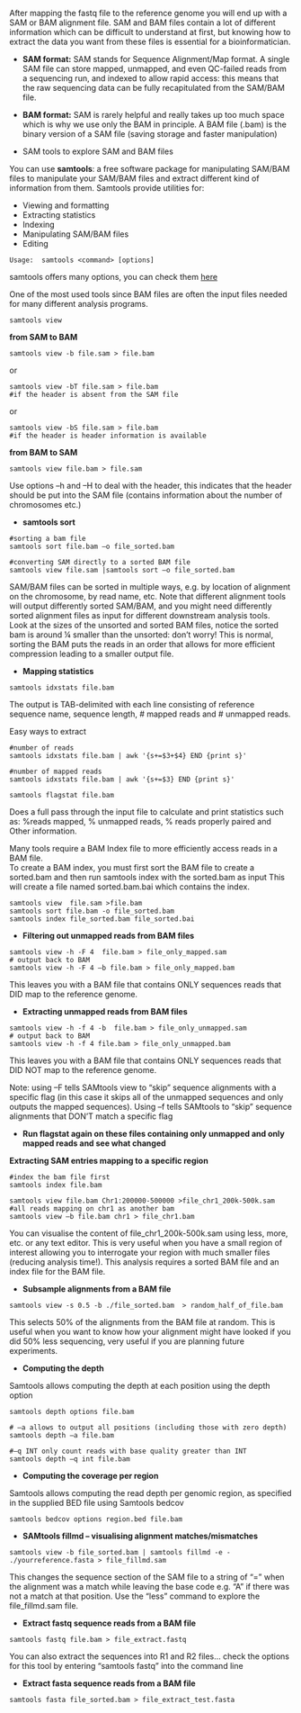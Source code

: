

After mapping the fastq file to the reference genome you will end up with a SAM or BAM alignment file. SAM and BAM files contain a lot of different information which can be difficult to understand at first, but knowing how to extract the data you want from these files is essential for a bioinformatician. 

* **SAM format:** 
SAM stands for Sequence Alignment/Map format.
A single SAM file can store mapped, unmapped, and even QC-failed reads from a sequencing run, and indexed to allow rapid access: this means that the raw sequencing data can be fully recapitulated from the SAM/BAM file.

* **BAM format:** SAM is rarely helpful and really takes up too much space which is why we use only the BAM in principle. A BAM file (.bam) is the binary version of a SAM file (saving storage and faster manipulation)

* SAM tools to explore SAM and BAM files

You can use **samtools**: a free software package for manipulating SAM/BAM files to manipulate your SAM/BAM files and extract different kind of information from them.
Samtools provide utilities for: <br/>

* Viewing and formatting
* Extracting statistics
* Indexing 
* Manipulating SAM/BAM files
* Editing 

```
Usage:  samtools <command> [options]
```
samtools offers many options, you can check them [here](http://www.htslib.org/doc/samtools.html)

One of the most used tools  since BAM files are often the input files needed for many different analysis programs.
```
samtools view
```

**from SAM to BAM**
```
samtools view -b file.sam > file.bam
```
or 
```
samtools view -bT file.sam > file.bam
#if the header is absent from the SAM file
```
or 
```
samtools view -bS file.sam > file.bam
#if the header is header information is available
```

**from BAM to SAM**
```
samtools view file.bam > file.sam
```
Use options –h and –H to deal with the header, this indicates that the header should be put into the SAM file (contains information about the number of chromosomes etc.)



* **samtools sort** 
```
#sorting a bam file
samtools sort file.bam –o file_sorted.bam
```
```
#converting SAM directly to a sorted BAM file
samtools view file.sam |samtools sort –o file_sorted.bam
```
SAM/BAM files can be sorted in multiple ways, e.g. by location of alignment on the chromosome, by read name, etc. Note that different alignment tools will output differently sorted SAM/BAM, and you might need differently sorted alignment files as input for different downstream analysis tools.<br/>
Look at the sizes of the unsorted and sorted BAM files, notice the sorted bam is around ¼ smaller than the unsorted: don’t worry! This is normal, sorting the BAM puts the reads in an order that allows for more efficient compression leading to a smaller output file. 

* **Mapping statistics** 

```
samtools idxstats file.bam
```
The output is TAB-delimited with each line consisting of reference sequence name, sequence length, # mapped reads and # unmapped reads.<br/>

Easy ways to extract 

```
#number of reads
samtools idxstats file.bam | awk '{s+=$3+$4} END {print s}'
```
```
#number of mapped reads
samtools idxstats file.bam | awk '{s+=$3} END {print s}'
```
```
samtools flagstat file.bam
```
Does a full pass through the input file to calculate and print statistics such as: %reads mapped, % unmapped reads, % reads properly paired and Other information. <br/>




Many tools require a BAM Index file to more efficiently access reads in a BAM file.  
To create a BAM index, you  must first sort the BAM file to create a sorted.bam and then run samtools index with the sorted.bam as input
This will create a file named sorted.bam.bai which contains the index.

```
samtools view  file.sam >file.bam
samtools sort file.bam -o file_sorted.bam
samtools index file_sorted.bam file_sorted.bai
```

* **Filtering out unmapped reads from BAM files**

```
samtools view -h -F 4  file.bam > file_only_mapped.sam
# output back to BAM
samtools view -h -F 4 –b file.bam > file_only_mapped.bam
```
This leaves you with a BAM file that contains ONLY sequences reads that DID map to the reference genome.


* **Extracting unmapped reads from BAM files**

```
samtools view -h -f 4 -b  file.bam > file_only_unmapped.sam
# output back to BAM
samtools view -h -f 4 file.bam > file_only_unmapped.bam
```
This leaves you with a BAM file that contains ONLY sequences reads that DID NOT map to the reference genome. <br/>

Note: using –F tells SAMtools view to “skip” sequence alignments with a specific flag (in this case it skips all of the unmapped sequences and only outputs the mapped sequences). Using –f tells SAMtools to “skip” sequence alignments that DON’T match a specific flag 

* **Run flagstat again on these files containing only unmapped and only mapped reads and see what changed**

**Extracting SAM entries mapping to a specific region**

```
#index the bam file first
samtools index file.bam 
```
```
samtools view file.bam Chr1:200000-500000 >file_chr1_200k-500k.sam
#all reads mapping on chr1 as another bam 
samtools view –b file.bam chr1 > file_chr1.bam
```
You can visualise the content of file_chr1_200k-500k.sam using less, more, etc. or any text editor. This is very useful when you have a small region of interest allowing you to interrogate your region with much smaller files (reducing analysis time!). This analysis requires a sorted BAM file and an index file for the BAM file.

* **Subsample alignments from a BAM file**

 ```
 samtools view -s 0.5 -b ./file_sorted.bam  > random_half_of_file.bam
 ```

This selects 50% of the alignments from the BAM file at random. This is useful when you want to know how your alignment might have looked if you did 50% less sequencing, very useful if you are planning future experiments.


* **Computing the depth**

Samtools allows computing the depth at each position using the depth option

```
samtools depth options file.bam
```

```
# –a allows to output all positions (including those with zero depth) 
samtools depth –a file.bam
```

```
#–q INT only count reads with base quality greater than INT
samtools depth –q int file.bam
```

* **Computing the coverage per region**

Samtools allows computing the read depth per genomic region, as specified in the supplied BED file using Samtools bedcov

```
samtools bedcov options region.bed file.bam
```

* **SAMtools fillmd – visualising alignment matches/mismatches**
```
samtools view -b file_sorted.bam | samtools fillmd -e - ./yourreference.fasta > file_fillmd.sam
```

This changes the sequence section of the SAM file to a string of “=” when the alignment was a match while leaving the base code e.g. “A” if there was not a match at that position. Use the “less” command to explore the file_fillmd.sam file. 

* **Extract fastq sequence reads from a BAM file**

```
samtools fastq file.bam > file_extract.fastq
```

You can also extract the sequences into R1 and R2 files… check the options for this tool by entering “samtools fastq” into the command line

* **Extract fasta sequence reads from a BAM file**

```
samtools fasta file_sorted.bam > file_extract_test.fasta
```

